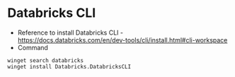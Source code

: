 

Databricks CLI 
==============

* Reference to install Databricks CLI - https://docs.databricks.com/en/dev-tools/cli/install.html#cli-workspace
* Command
```
winget search databricks
winget install Databricks.DatabricksCLI
```

